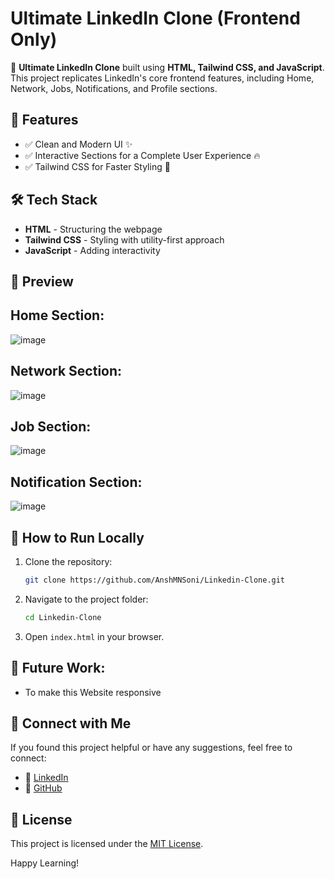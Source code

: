 # Ultimate LinkedIn Clone (Frontend Only)

🚀 **Ultimate LinkedIn Clone** built using **HTML, Tailwind CSS, and JavaScript**. This project replicates LinkedIn's core frontend features, including Home, Network, Jobs, Notifications, and Profile sections.

## 📌 Features
- ✅ Clean and Modern UI ✨
- ✅ Interactive Sections for a Complete User Experience 🔥
- ✅ Tailwind CSS for Faster Styling 🎨

## 🛠️ Tech Stack
- **HTML** - Structuring the webpage
- **Tailwind CSS** - Styling with utility-first approach
- **JavaScript** - Adding interactivity

## 📸 Preview
## Home Section:
![image](https://github.com/user-attachments/assets/9068efb7-7a12-4295-b408-5968d7198636)

## Network Section:
![image](https://github.com/user-attachments/assets/715a05c7-cbbb-45f7-b801-56e0725f7068)

## Job Section:
![image](https://github.com/user-attachments/assets/a7ee9cea-ee11-4350-8f25-7e38c4c75dac)

## Notification Section:
![image](https://github.com/user-attachments/assets/055a698c-064c-45c3-bd66-273209d4f184)

## 🚀 How to Run Locally
1. Clone the repository:
   ```sh
   git clone https://github.com/AnshMNSoni/Linkedin-Clone.git
   ```
2. Navigate to the project folder:
   ```sh
   cd Linkedin-Clone
   ```
3. Open `index.html` in your browser.

## 🔎 Future Work:
- To make this Website responsive

## 📢 Connect with Me
If you found this project helpful or have any suggestions, feel free to connect:
- 🔗 [LinkedIn](https://www.linkedin.com/in/anshmnsoni)
- 🐙 [GitHub](https://github.com/AnshMNSoni)

## 📜 License
This project is licensed under the [MIT License](LICENSE).

Happy Learning!
